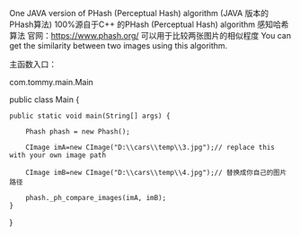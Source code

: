 One JAVA version of PHash (Perceptual Hash) algorithm (JAVA 版本的 PHash算法)
100%源自于C++ 的PHash (Perceptual Hash) algorithm 感知哈希算法
官网：https://www.phash.org/
可以用于比较两张图片的相似程度
You can get the similarity between two images using this algorithm.

主函数入口：

com.tommy.main.Main

public class Main {

	public static void main(String[] args) {
		
		Phash phash = new Phash();
		
		CImage imA=new CImage("D:\\cars\\temp\\3.jpg");// replace this with your own image path
		
		CImage imB=new CImage("D:\\cars\\temp\\4.jpg");// 替换成你自己的图片路径
		
		phash._ph_compare_images(imA, imB);
	}
	
}
